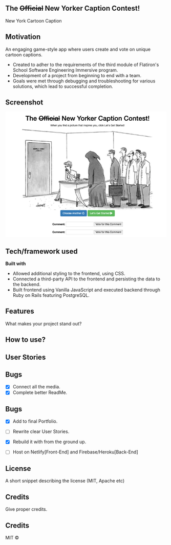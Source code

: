 ## The ~~Official~~ New Yorker Caption Contest!
New York Cartoon Caption

## Motivation
An engaging game-style app where users create and vote on unique cartoon captions.
- Created to adher to the requirements of the third module of Flatiron's School Software Engineering Immersive program.
- Development of a project from beginning to end with a team. 
- Goals were met through debugging and troubleshooting for various solutions, which lead to successful completion.
 
## Screenshot
![Image of Screenshot](https://github.com/Nerajno/mod3-project-frontend/blob/master/Mod3_frontend.png)


## Tech/framework used
<b>Built with</b>
- Allowed additional styling to the frontend, using CSS.
- Connected a third-party API to the frontend and persisting the data to the backend.
- Built frontend using Vanilla JavaScript and executed backend through Ruby on Rails featuring PostgreSQL.

## Features
What makes your project stand out?

## How to use?

## User Stories

## Bugs
- [x] Connect all the media.
- [x] Complete better ReadMe.
## Bugs
- [X] Add to final Portfolio.
- [ ] Rewrite clear User Stories.
- [x] Rebuild it with from the ground up.
- [ ] Host on Netlify[Front-End] and Firebase/Heroku[Back-End]


## License
A short snippet describing the license (MIT, Apache etc)

## Credits
Give proper credits. 



## Credits
MIT © 


